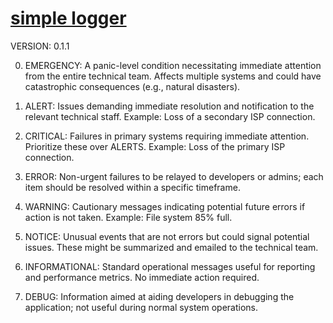 #  [simple logger](LICENSE)

VERSION: 0.1.1

0. EMERGENCY: A panic-level condition necessitating immediate attention from the entire technical team. Affects multiple systems and could have catastrophic consequences (e.g., natural disasters).

1. ALERT: Issues demanding immediate resolution and notification to the relevant technical staff. Example: Loss of a secondary ISP connection.

2. CRITICAL: Failures in primary systems requiring immediate attention. Prioritize these over ALERTS. Example: Loss of the primary ISP connection.

3. ERROR: Non-urgent failures to be relayed to developers or admins; each item should be resolved within a specific timeframe.

4. WARNING: Cautionary messages indicating potential future errors if action is not taken. Example: File system 85% full.

5. NOTICE: Unusual events that are not errors but could signal potential issues. These might be summarized and emailed to the technical team.

6. INFORMATIONAL: Standard operational messages useful for reporting and performance metrics. No immediate action required.

7. DEBUG: Information aimed at aiding developers in debugging the application; not useful during normal system operations.


